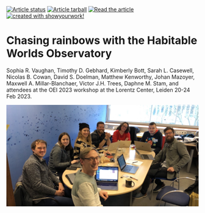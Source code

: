 <a href="https://github.com/mkenworthy/HWObows/actions/workflows/build.yml"><img src="https://github.com/mkenworthy/HWObows/actions/workflows/build.yml/badge.svg?branch=main" alt="Article status"/></a>
<a href="https://github.com/mkenworthy/HWObows/raw/main-pdf/arxiv.tar.gz"><img src="https://img.shields.io/badge/article-tarball-blue.svg?style=flat" alt="Article tarball"/></a>
<a href="https://github.com/mkenworthy/HWObows/raw/main-pdf/ms.pdf"><img src="https://img.shields.io/badge/article-pdf-blue.svg?style=flat" alt="Read the article"/></a>
<a href="https://github.com/showyourwork/showyourwork"><img src="https://img.shields.io/badge/created%20with-showyourwork!-ff0000" alt="created with showyourwork!"></a>

# Chasing rainbows with the Habitable Worlds Observatory

Sophia R. Vaughan, Timothy D. Gebhard, Kimberly Bott, Sarah L. Casewell, Nicolas B. Cowan, David S. Doelman, Matthew Kenworthy, Johan Mazoyer, Maxwell A. Millar-Blanchaer, Victor J.H. Trees, Daphne M. Stam, and attendees at the OEI 2023 workshop at the Lorentz Center, Leiden 20-24 Feb 2023.

![Group of happy writers at the Lorentz Center](https://github.com/mkenworthy/HWObows/blob/7ead7526e00d096a354483ca529f5fb503c83253/2023-02-22_HWObows_writers_at_OEI.jpg "Writers at the Lorentz Center")
